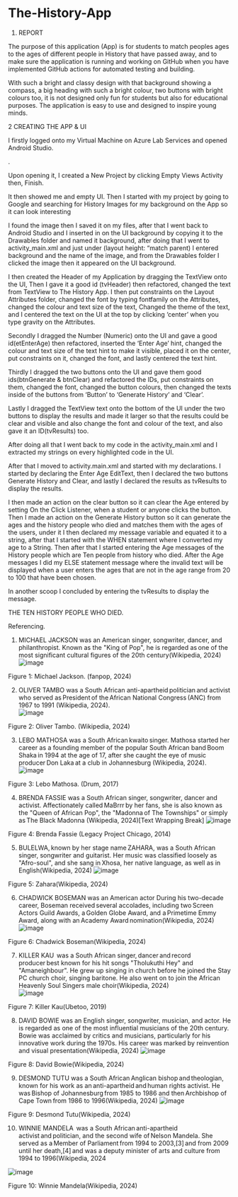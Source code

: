 # The-History-App
1.	REPORT 

The purpose of this application (App) is for students to match peoples ages to the ages of different people in History that have passed away, and to make sure the application is running and working on GitHub when you have implemented GitHub actions for automated testing and building.  

With such a bright and classy design with that background showing a compass, a big heading with such a bright colour, two buttons with bright colours too, it is not designed only fun for students but also for educational purposes. The application is easy to use and designed to inspire young minds. 

 

 

2		CREATING THE APP & UI 

I firstly logged onto my Virtual Machine on Azure Lab Services and opened Android Studio. 

 

. 

 

 

 

 Upon opening it, I created a New Project by clicking Empty Views Activity then, Finish. 

 

It then showed me and empty UI. Then I started with my project by going to Google and searching for History Images for my background on the App so it can look interesting 

 I found the image then I saved it on my files, after that I went back to Android Studio and I inserted in on the UI background by copying it to the Drawables folder and named it background, after doing that I went to activity_main.xml and just under (layout height: “match parent) I entered background and the name of the image, and from the Drawables folder I clicked the image then it appeared on the UI background.  

 

I then created the Header of my Application by dragging the TextView onto the UI, Then I gave it a good id (tvHeader) then refactored, changed the text from TextView to The History App. I then put constraints on the Layout Attributes folder, changed the font by typing fontfamily on the Attributes, changed the colour and text size of the text, Changed the theme of the text, and I centered the text on the UI at the top by clicking ‘center’ when you type gravity on the Attributes. 

 

Secondly I dragged the Number (Numeric) onto the UI and gave a good id(etEnterAge) then refactored, inserted the ‘Enter Age’ hint, changed the colour and text size of the text hint to make it visible, placed it on the center, put constraints on it, changed the font, and lastly centered the text hint. 

 

Thirdly I dragged the two buttons onto the UI and gave them good ids(btnGenerate & btnClear) and refactored the IDs, put constraints on them, changed the font, changed the button colours, then changed the texts inside of the buttons from ‘Button’ to ‘Generate History’ and ‘Clear’. 

 

 

Lastly I dragged the TextView text onto the bottom of the UI under the two buttons to display the results and made it larger so that the results could be clear and visible and also change the font and colour of the text, and also gave it an ID(tvResults) too. 

After doing all that I went back to my code in the activity_main.xml and I extracted my strings on every highlighted code in the UI. 

 

 

 

After that I moved to activity.main.xml and started with my declarations. I started by declaring the Enter Age EditText, then I declared the two buttons Generate History and Clear, and lastly I declared the results as tvResults to display the results. 

I then made an action on the clear button so it can clear the Age entered by setting On the Click Listener, when a student or anyone clicks the button. Then I made an action on the Generate History button so it can generate the ages and the history people who died and matches them with the ages of the users, under it I then declared my message variable and equated it to a string, after that I started with the WHEN statement where I converted my age to a String. Then after that I started entering the Age messages of the History people which are Ten people from history who died. After the Age messages I did my ELSE statement message where the invalid text will be displayed when a user enters the ages that are not in the age range from 20 to 100 that have been chosen. 

In another scoop I concluded by entering the tvResults to display the message. 

 

 

THE TEN HISTORY PEOPLE WHO DIED. 

Referencing. 

1. MICHAEL JACKSON was an American singer, songwriter, dancer, and philanthropist. Known as the "King of Pop", he is regarded as one of the most significant cultural figures of the 20th century(Wikipedia, 2024) 
![image](https://github.com/phillips123456/The-History-App/assets/163407311/db46958b-c882-4a8c-aa41-336796a29372)

Figure 1: Michael Jackson. (fanpop, 2024) 

 

2. OLIVER TAMBO was a South African anti-apartheid politician and activist who served as President of the African National Congress (ANC) from 1967 to 1991 (Wikipedia, 2024).  
![image](https://github.com/phillips123456/The-History-App/assets/163407311/ee66dc17-91c3-4f68-989b-bd7c3ef27408)

Figure 2: Oliver Tambo. (Wikipedia, 2024) 

3. LEBO MATHOSA was a South African kwaito singer. Mathosa started her career as a founding member of the popular South African band Boom Shaka in 1994 at the age of 17, after she caught the eye of music producer Don Laka at a club in Johannesburg (Wikipedia, 2024). 
![image](https://github.com/phillips123456/The-History-App/assets/163407311/f57942db-016f-4599-b9b5-93d6e4be6865)

Figure 3: Lebo Mathosa. (Drum, 2017) 

 

4. BRENDA FASSIE was a South African singer, songwriter, dancer and activist. Affectionately called MaBrrr by her fans, she is also known as the "Queen of African Pop", the "Madonna of The Townships" or simply as The Black Madonna (Wikipedia, 2024)[Text Wrapping Break] 
![image](https://github.com/phillips123456/The-History-App/assets/163407311/73715ec5-4a04-4cf8-bd08-fc50de7bb7a4)

Figure 4: Brenda Fassie (Legacy Project Chicago, 2014) 

 

5. BULELWA, known by her stage name ZAHARA, was a South African singer, songwriter and guitarist. Her music was classified loosely as "Afro-soul", and she sang in Xhosa, her native language, as well as in English(Wikipedia, 2024) 
![image](https://github.com/phillips123456/The-History-App/assets/163407311/a6b2c419-eb72-43cd-bc89-b19d803157c2)

Figure 5: Zahara(Wikipedia, 2024) 

 

6. CHADWICK BOSEMAN was an American actor During his two-decade career, Boseman received several accolades, including two Screen Actors Guild Awards, a Golden Globe Award, and a Primetime Emmy Award, along with an Academy Award nomination(Wikipedia, 2024) 
![image](https://github.com/phillips123456/The-History-App/assets/163407311/638a67b8-b005-4c70-8e1f-a099383448e6)

Figure 6: Chadwick Boseman(Wikipedia, 2024) 

 

7. KILLER KAU  was a South African singer, dancer and record producer best known for his hit songs "Tholukuthi Hey" and "Amaneighbour". He grew up singing in church before he joined the Stay PC church choir, singing baritone. He also went on to join the African Heavenly Soul Singers male choir(Wikipedia, 2024)  
![image](https://github.com/phillips123456/The-History-App/assets/163407311/b5bfba77-e34c-4460-b920-702baf56ca64)

Figure 7: Killer Kau(Ubetoo, 2019) 

 

8. DAVID BOWIE was an English singer, songwriter, musician, and actor. He is regarded as one of the most influential musicians of the 20th century. Bowie was acclaimed by critics and musicians, particularly for his innovative work during the 1970s. His career was marked by reinvention and visual presentation(Wikipedia, 2024) 
![image](https://github.com/phillips123456/The-History-App/assets/163407311/5df3eba2-a8ae-4e25-9ec8-1a82afb9f39b)

 Figure 8: David Bowie(Wikipedia, 2024) 

 

9. DESMOND TUTU was a South African Anglican bishop and theologian, known for his work as an anti-apartheid and human rights activist. He was Bishop of Johannesburg from 1985 to 1986 and then Archbishop of Cape Town from 1986 to 1996(Wikipedia, 2024) 
![image](https://github.com/phillips123456/The-History-App/assets/163407311/60ee598c-271f-43d9-a367-542af65b56a4)

Figure 9: Desmond Tutu(Wikipedia, 2024) 

 

10. WINNIE MANDELA  was a South African anti-apartheid activist and politician, and the second wife of Nelson Mandela. She served as a Member of Parliament from 1994 to 2003,[3] and from 2009 until her death,[4] and was a deputy minister of arts and culture from 1994 to 1996(Wikipedia, 2024
       
![image](https://github.com/phillips123456/The-History-App/assets/163407311/3a9c4c44-ca40-40cc-9091-56d7d9cf85d4)

Figure 10: Winnie Mandela(Wikipedia, 2024) 
